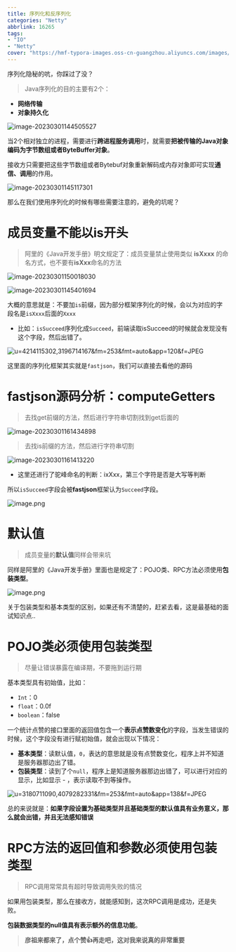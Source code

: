 ```yaml
---
title: 序列化和反序列化
categories: "Netty"
abbrlink: 16265
tags: 
- "IO"
- "Netty"
cover: "https://hmf-typora-images.oss-cn-guangzhou.aliyuncs.com/images/202307091602399.png"
---
```




序列化隐秘的吭，你踩过了没？



>Java序列化的目的主要有2个：

- **网络传输**
- **对象持久化**

![image-20230301144505527](https://p3-juejin.byteimg.com/tos-cn-i-k3u1fbpfcp/8bd21a2677c84cd1a6f2fac4a6956ccf~tplv-k3u1fbpfcp-zoom-1.image)

当2个相对独立的进程，需要进行**跨进程服务调用**时，就需要**把被传输的Java对象编码为字节数组或者ByteBuffer对象**。

接收方只需要把这些字节数组或者Bytebuf对象重新解码成内存对象即可实现**通信、调用**的作用。

![image-20230301145117301](https://p3-juejin.byteimg.com/tos-cn-i-k3u1fbpfcp/490513d182f2413ca6f9ff86b00308d7~tplv-k3u1fbpfcp-zoom-1.image)

那么在我们使用序列化的时候有哪些需要注意的，避免的坑呢？



# 成员变量不能以is开头

>阿里的《Java开发手册》明文规定了：成员变量禁止使用类似 **isXxxx** 的命名方式，也不要有**isXxx**命名的方法

![image-20230301150018030](https://p3-juejin.byteimg.com/tos-cn-i-k3u1fbpfcp/7da4295689e443b9aa60a3b1f526589b~tplv-k3u1fbpfcp-zoom-1.image)

![image-20230301145401694](https://p3-juejin.byteimg.com/tos-cn-i-k3u1fbpfcp/5dddd4fd76594803b32bb5d14a3d8e13~tplv-k3u1fbpfcp-zoom-1.image)



大概的意思就是：不要加`is`前缀，因为部分框架序列化的时候，会以为对应的字段名是`isXxxx`后面的`Xxxx`

- 比如：`isSucceed`序列化成`Succeed`，前端读取isSucceed的时候就会发现没有这个字段，然后出错了。

![u=4214115302,3196714167&fm=253&fmt=auto&app=120&f=JPEG](https://p3-juejin.byteimg.com/tos-cn-i-k3u1fbpfcp/45a4d1e88432483fa0c5340f0557814e~tplv-k3u1fbpfcp-zoom-1.image)

这里面的序列化框架其实就是`fastjson`，我们可以直接去看他的源码



# fastjson源码分析：computeGetters

> 去找get前缀的方法，然后进行字符串切割找到get后面的

![image-20230301161434898](https://p3-juejin.byteimg.com/tos-cn-i-k3u1fbpfcp/4fa6483296544972b2013f4b3c483f27~tplv-k3u1fbpfcp-zoom-1.image)



>去找is前缀的方法，然后进行字符串切割

![image-20230301161413220](https://p3-juejin.byteimg.com/tos-cn-i-k3u1fbpfcp/03087a14af6b496cba71b464dfeaad1b~tplv-k3u1fbpfcp-zoom-1.image)

- 这里还进行了驼峰命名的判断：ixXxx，第三个字符是否是大写等判断



所以`isSucceed`字段会被**fastjson**框架认为`Succeed`字段。


![image.png](https://p6-juejin.byteimg.com/tos-cn-i-k3u1fbpfcp/98b35869c63a4cd4bb10d75ed09cd785~tplv-k3u1fbpfcp-watermark.image?)



# 默认值

>成员变量的**默认值**同样会带来坑

同样是阿里的《Java开发手册》里面也是规定了：POJO类、RPC方法必须使用**包装类型**。


![image.png](https://p1-juejin.byteimg.com/tos-cn-i-k3u1fbpfcp/1fc286cb22904e5eb5266faface658da~tplv-k3u1fbpfcp-watermark.image?)

关于包装类型和基本类型的区别，如果还有不清楚的，赶紧去看，这是最基础的面试知识点..



# POJO类必须使用包装类型

>尽量让错误暴露在编译期，不要拖到运行期

基本类型具有初始值，比如：

- `Int`：0
- `float`：0.0f
- `boolean`：false

一个统计点赞的接口里面的返回值包含一个**表示点赞数变化**的字段，当发生错误的时候，这个字段没有进行赋初始值，就会出现以下情况：

- **基本类型**：读默认值，`0`，表达的意思就是没有点赞数变化，程序上并不知道是服务器那边出了错。
- **包装类型**：读到了个`null`，程序上是知道服务器那边出错了，可以进行对应的显示，比如显示 - ，表示读取不到等操作。

![u=3180711090,4079282331&fm=253&fmt=auto&app=138&f=JPEG](https://p3-juejin.byteimg.com/tos-cn-i-k3u1fbpfcp/96b3df8aefda4f9b9df0ea64fe5bb79c~tplv-k3u1fbpfcp-zoom-1.image)

总的来说就是：**如果字段设置为基础类型并且基础类型的默认值具有业务意义，那么就会出错，并且无法感知错误**



# RPC方法的返回值和参数必须使用包装类型

>RPC调用常常具有超时导致调用失败的情况

如果用包装类型，那么在接收方，就能感知到，这次RPC调用是成功，还是失败。

**包装数据类型的null值具有表示额外的信息功能**。

> **彦祖来都来了，点个赞👍再走吧，这对我来说真的非常重要**